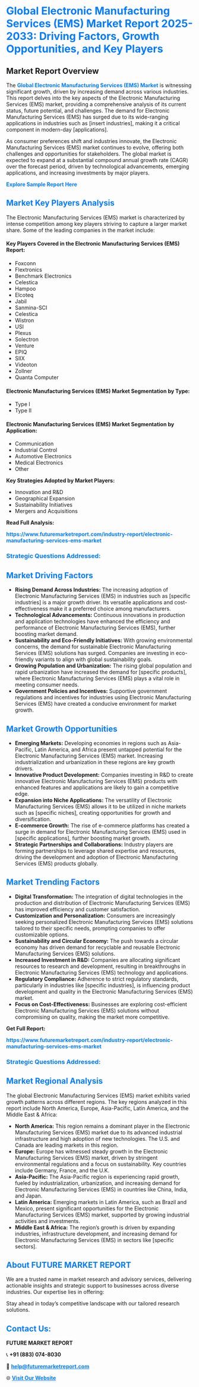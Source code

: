 <h1 style="color: #007BFF;">Global Electronic Manufacturing Services (EMS) Market Report 2025-2033: Driving Factors, Growth Opportunities, and Key Players</h1>

<section id="overview">
<h2>Market Report Overview</h2>
<p>The <a href="https://www.futuremarketreport.com/industry-report/electronic-manufacturing-services-ems-market" style="color: #007BFF; text-decoration: none;"><strong>Global Electronic Manufacturing Services (EMS) Market</strong></a> is witnessing significant growth, driven by increasing demand across various industries. This report delves into the key aspects of the Electronic Manufacturing Services (EMS) market, providing a comprehensive analysis of its current status, future potential, and challenges. The demand for Electronic Manufacturing Services (EMS) has surged due to its wide-ranging applications in industries such as [insert industries], making it a critical component in modern-day [applications].</p>
<p>As consumer preferences shift and industries innovate, the Electronic Manufacturing Services (EMS) market continues to evolve, offering both challenges and opportunities for stakeholders. The global market is expected to expand at a substantial compound annual growth rate (CAGR) over the forecast period, driven by technological advancements, emerging applications, and increasing investments by major players.</p>
</section>

<section id="overview">
<p><a href="https://www.futuremarketreport.com/request-sample/reportId=62886" style="color: #007BFF; text-decoration: none;"><strong>Explore Sample Report Here</strong></a></p>
</section>

<section id="key-players">
<h2 style="color: #007BFF;">Market Key Players Analysis</h2>
<p>The Electronic Manufacturing Services (EMS) market is characterized by intense competition among key players striving to capture a larger market share. Some of the leading companies in the market include:</p>
<h4>Key Players Covered in the Electronic Manufacturing Services (EMS) Report:</h4>
<ul><li>Foxconn</li><li>Flextronics</li><li>Benchmark Electronics</li><li>Celestica</li><li>Hampoo</li><li>Elcoteq</li><li>Jabil</li><li>Sanmina-SCI</li><li>Celestica</li><li>Wistron</li><li>USI</li><li>Plexus</li><li>Solectron</li><li>Venture</li><li>EPIQ</li><li>SIIX</li><li>Videoton</li><li>Zollner</li><li>Quanta Computer</li></ul>
<h4>Electronic Manufacturing Services (EMS) Market Segmentation by Type:</h4>
<ul><li>Type I</li><li>Type II</li></ul>

<h4>Electronic Manufacturing Services (EMS) Market Segmentation by Application:</h4>
<ul><li>Communication</li><li>Industrial Control</li><li>Automotive Electronics</li><li>Medical Electronics</li><li>Other</li></ul>
<p><strong>Key Strategies Adopted by Market Players:</strong></p>
<ul>
<li>Innovation and R&D</li>
<li>Geographical Expansion</li>
<li>Sustainability Initiatives</li>
<li>Mergers and Acquisitions</li>
</ul>
</section>

<section>
<p><strong>Read Full Analysis: </strong></p><a href="https://www.futuremarketreport.com/industry-report/electronic-manufacturing-services-ems-market" style="color: #007BFF; text-decoration: none;"><strong>https://www.futuremarketreport.com/industry-report/electronic-manufacturing-services-ems-market</strong></a>
<h3 style="color: #007BFF;">Strategic Questions Addressed:</h3>
</section>

<section id="driving-factors">
<h2 style="color: #007BFF;">Market Driving Factors</h2>
<ul>
<li><strong>Rising Demand Across Industries:</strong> The increasing adoption of Electronic Manufacturing Services (EMS) in industries such as [specific industries] is a major growth driver. Its versatile applications and cost-effectiveness make it a preferred choice among manufacturers.</li>
<li><strong>Technological Advancements:</strong> Continuous innovations in production and application technologies have enhanced the efficiency and performance of Electronic Manufacturing Services (EMS), further boosting market demand.</li>
<li><strong>Sustainability and Eco-Friendly Initiatives:</strong> With growing environmental concerns, the demand for sustainable Electronic Manufacturing Services (EMS) solutions has surged. Companies are investing in eco-friendly variants to align with global sustainability goals.</li>
<li><strong>Growing Population and Urbanization:</strong> The rising global population and rapid urbanization have increased the demand for [specific products], where Electronic Manufacturing Services (EMS) plays a vital role in meeting consumer needs.</li>
<li><strong>Government Policies and Incentives:</strong> Supportive government regulations and incentives for industries using Electronic Manufacturing Services (EMS) have created a conducive environment for market growth.</li>
</ul>
</section>

<section id="growth-opportunities">
<h2 style="color: #007BFF;">Market Growth Opportunities</h2>
<ul>
<li><strong>Emerging Markets:</strong> Developing economies in regions such as Asia-Pacific, Latin America, and Africa present untapped potential for the Electronic Manufacturing Services (EMS) market. Increasing industrialization and urbanization in these regions are key growth drivers.</li>
<li><strong>Innovative Product Development:</strong> Companies investing in R&D to create innovative Electronic Manufacturing Services (EMS) products with enhanced features and applications are likely to gain a competitive edge.</li>
<li><strong>Expansion into Niche Applications:</strong> The versatility of Electronic Manufacturing Services (EMS) allows it to be utilized in niche markets such as [specific niches], creating opportunities for growth and diversification.</li>
<li><strong>E-commerce Growth:</strong> The rise of e-commerce platforms has created a surge in demand for Electronic Manufacturing Services (EMS) used in [specific applications], further boosting market growth.</li>
<li><strong>Strategic Partnerships and Collaborations:</strong> Industry players are forming partnerships to leverage shared expertise and resources, driving the development and adoption of Electronic Manufacturing Services (EMS) products globally.</li>
</ul>
</section>

<section id="trending-factors">
<h2 style="color: #007BFF;">Market Trending Factors</h2>
<ul>
<li><strong>Digital Transformation:</strong> The integration of digital technologies in the production and distribution of Electronic Manufacturing Services (EMS) has improved efficiency and customer satisfaction.</li>
<li><strong>Customization and Personalization:</strong> Consumers are increasingly seeking personalized Electronic Manufacturing Services (EMS) solutions tailored to their specific needs, prompting companies to offer customizable options.</li>
<li><strong>Sustainability and Circular Economy:</strong> The push towards a circular economy has driven demand for recyclable and reusable Electronic Manufacturing Services (EMS) solutions.</li>
<li><strong>Increased Investment in R&D:</strong> Companies are allocating significant resources to research and development, resulting in breakthroughs in Electronic Manufacturing Services (EMS) technology and applications.</li>
<li><strong>Regulatory Compliance:</strong> Adherence to strict regulatory standards, particularly in industries like [specific industries], is influencing product development and quality in the Electronic Manufacturing Services (EMS) market.</li>
<li><strong>Focus on Cost-Effectiveness:</strong> Businesses are exploring cost-efficient Electronic Manufacturing Services (EMS) solutions without compromising on quality, making the market more competitive.</li>
</ul>
</section>

<section>
<p><strong>Get Full Report: </strong></p><a href="https://www.futuremarketreport.com/industry-report/electronic-manufacturing-services-ems-market" style="color: #007BFF; text-decoration: none;"><strong>https://www.futuremarketreport.com/industry-report/electronic-manufacturing-services-ems-market</strong></a>
<h3 style="color: #007BFF;">Strategic Questions Addressed:</h3>
</section>


<section id="regional-analysis">
<h2 style="color: #007BFF;">Market Regional Analysis</h2>
<p>The global Electronic Manufacturing Services (EMS) market exhibits varied growth patterns across different regions. The key regions analyzed in this report include North America, Europe, Asia-Pacific, Latin America, and the Middle East & Africa:</p>
<ul>
<li><strong>North America:</strong> This region remains a dominant player in the Electronic Manufacturing Services (EMS) market due to its advanced industrial infrastructure and high adoption of new technologies. The U.S. and Canada are leading markets in this region.</li>
<li><strong>Europe:</strong> Europe has witnessed steady growth in the Electronic Manufacturing Services (EMS) market, driven by stringent environmental regulations and a focus on sustainability. Key countries include Germany, France, and the U.K.</li>
<li><strong>Asia-Pacific:</strong> The Asia-Pacific region is experiencing rapid growth, fueled by industrialization, urbanization, and increasing demand for Electronic Manufacturing Services (EMS) in countries like China, India, and Japan.</li>
<li><strong>Latin America:</strong> Emerging markets in Latin America, such as Brazil and Mexico, present significant opportunities for the Electronic Manufacturing Services (EMS) market, supported by growing industrial activities and investments.</li>
<li><strong>Middle East & Africa:</strong> The region’s growth is driven by expanding industries, infrastructure development, and increasing demand for Electronic Manufacturing Services (EMS) in sectors like [specific sectors].</li>
</ul>
</section>

<footer>
<h2 style="color: #007BFF;">About FUTURE MARKET REPORT</h2>
<p>We are a trusted name in market research and advisory services, delivering actionable insights and strategic support to businesses across diverse industries. Our expertise lies in offering:</p>

<p>Stay ahead in today’s competitive landscape with our tailored research solutions.</p>

<h2 style="color: #007BFF;">Contact Us:</h2>
<p><strong>FUTURE MARKET REPORT</strong></p>
<p>📞 <strong>+91 (883) 074-8030</strong></p>
<p>📧 <strong><a href="mailto:help@futuremarketreport.com" style="color: #007BFF;">help@futuremarketreport.com</a></strong></p>
<p>🌐 <strong><a href="https://www.futuremarketreport.com/" style="color: #007BFF;">Visit Our Website</a></strong></p>
</footer>